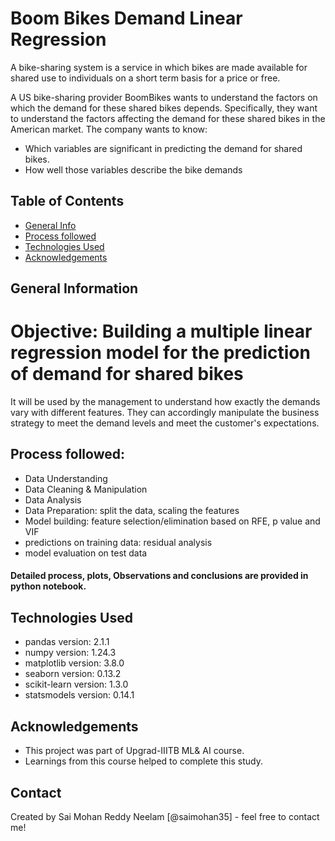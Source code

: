 # Boom Bikes Demand Linear Regression
A bike-sharing system is a service in which bikes are made available for shared use to individuals on a short term basis for a price or free.

A US bike-sharing provider BoomBikes wants to understand the factors on which the demand for these shared bikes depends. Specifically, they want to understand the factors affecting the demand for these shared bikes in the American market. The company wants to know:
* Which variables are significant in predicting the demand for shared bikes.
* How well those variables describe the bike demands

## Table of Contents
* [General Info](#general-information)
* [Process followed](#process-followed)
* [Technologies Used](#technologies-used)
* [Acknowledgements](#acknowledgements)


## General Information

# Objective: Building a multiple linear regression model for the prediction of demand for shared bikes

It will be used by the management to understand how exactly the demands vary with different features. They can accordingly manipulate the business strategy to meet the demand levels and meet the customer's expectations.

## Process followed:
- Data Understanding
- Data Cleaning & Manipulation
- Data Analysis
- Data Preparation: split the data, scaling the features
- Model building: feature selection/elimination based on RFE, p value and VIF
- predictions on training data: residual analysis
- model evaluation on test data

#### Detailed process, plots, Observations and conclusions are provided in python notebook.

## Technologies Used
- pandas version: 2.1.1
- numpy version: 1.24.3
- matplotlib version: 3.8.0
- seaborn version: 0.13.2
- scikit-learn version: 1.3.0
- statsmodels version: 0.14.1

## Acknowledgements
- This project was part of Upgrad-IIITB ML& AI course. 
- Learnings from this course helped to complete this study.

## Contact
Created by Sai Mohan Reddy Neelam [@saimohan35] - feel free to contact me!
